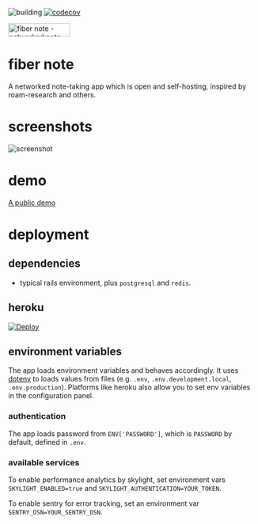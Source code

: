 ![building](https://github.com/namiwang/fiber-note/workflows/test/badge.svg)
[![codecov](https://codecov.io/gh/namiwang/fiber-note/branch/master/graph/badge.svg)](https://codecov.io/gh/namiwang/fiber-note)

<a href="https://www.producthunt.com/posts/fiber-note?utm_source=badge-featured&utm_medium=badge&utm_souce=badge-fiber-note" target="_blank"><img src="https://api.producthunt.com/widgets/embed-image/v1/featured.svg?post_id=218238&theme=light" alt="fiber note - networked note-taking app, open and self-hosting | Product Hunt Embed" style="width: 125px; height: 27px;" width="125px" height="27px" /></a>

# fiber note

A networked note-taking app which is open and self-hosting, inspired by roam-research and others.

# screenshots

![screenshot](shed/screenshots/v0.optimized.gif?raw=true "screenshot")

# demo

<a href="https://fiber-note-demo.herokuapp.com/notes/welcome" target="_blank">A public demo</a>

# deployment

## dependencies

- typical rails environment, plus `postgresql` and `redis`.

## heroku

[![Deploy](https://www.herokucdn.com/deploy/button.svg)](https://heroku.com/deploy)

## environment variables

The app loads environment variables and behaves accordingly. It uses [dotenv](https://github.com/bkeepers/dotenv) to loads values from files (e.g. `.env`, `.env.development.local`, `.env.production`). Platforms like heroku also allow you to set env variables in the configuration panel.

### authentication

The app loads password from `ENV['PASSWORD']`, which is `PASSWORD` by default, defined in `.env`.

### available services

To enable performance analytics by skylight, set environment vars `SKYLIGHT_ENABLED=true` and `SKYLIGHT_AUTHENTICATION=YOUR_TOKEN`.

To enable sentry for error tracking, set an environment var `SENTRY_DSN=YOUR_SENTRY_DSN`.

